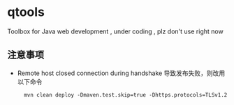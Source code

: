 # qtools
Toolbox for Java web development , under coding , plz don't use right now 

## 注意事项

* Remote host closed connection during handshake 导致发布失败，则改用以下命令

        mvn clean deploy -Dmaven.test.skip=true -Dhttps.protocols=TLSv1.2
    
    